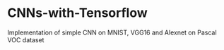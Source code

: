 # CNNs-with-Tensorflow
Implementation of simple CNN on MNIST, VGG16 and Alexnet on Pascal VOC dataset
